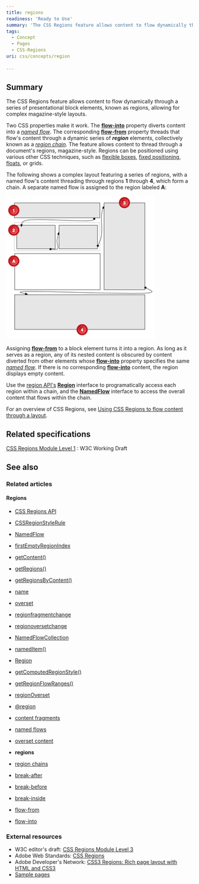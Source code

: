 ```yaml
---
title: regions
readiness: 'Ready to Use'
summary: 'The CSS Regions feature allows content to flow dynamically through a series of presentational block elements, known as regions, allowing for complex magazine-style layouts.'
tags:
  - Concept
  - Pages
  - CSS-Regions
uri: css/concepts/region

---
```

## Summary

The CSS Regions feature allows content to flow dynamically through a series of presentational block elements, known as regions, allowing for complex magazine-style layouts.

 Two CSS properties make it work. The [**flow-into**](/css/properties/flow-into) property diverts content into a [*named flow*](/css/concepts/named_flow). The corresponding [**flow-from**](/css/properties/flow-from) property threads that flow's content through a dynamic series of ***region*** elements, collectively known as a [*region chain*](/css/concepts/region_chain). The feature allows content to thread through a document's regions, magazine-style. Regions can be positioned using various other CSS techniques, such as [flexible boxes](/tutorials/flexbox), [fixed positioning](/tutorials/CSS_absolute_and_fixed_positioning), [floats](/tutorials/floats_and_clearing), or grids.

The following shows a complex layout featuring a series of regions, with a named flow's content threading through regions **1** through **4**, which form a chain. A separate named flow is assigned to the region labeled **A**:

![regions.png](/assets/thumb/3/38/regions.png/400px-regions.png)

Assigning [**flow-from**](/css/properties/flow-from) to a block element turns it into a region. As long as it serves as a region, any of its nested content is obscured by content diverted from other elements whose [**flow-into**](/css/properties/flow-into) property specifies the same [*named flow*](/css/concepts/named_flow). If there is no corresponding [**flow-into**](/css/properties/flow-into) content, the region displays empty content.

Use the [region API's](/apis/css-regions) [**Region**](/apis/css-regions/Region) interface to programatically access each region within a chain, and the [**NamedFlow**](/apis/css-regions/NamedFlow) interface to access the overall content that flows within the chain.

For an overview of CSS Regions, see [Using CSS Regions to flow content through a layout](/tutorials/css-regions).

## Related specifications

[CSS Regions Module Level 1](http://www.w3.org/TR/css3-regions/)
:   W3C Working Draft

## See also

### Related articles

#### Regions

-   [CSS Regions API](/apis/css-regions)

-   [CSSRegionStyleRule](/apis/css-regions/CSSRegionStyleRule)

-   [NamedFlow](/apis/css-regions/NamedFlow)

-   [firstEmptyRegionIndex](/apis/css-regions/NamedFlow/firstEmptyRegionIndex)

-   [getContent()](/apis/css-regions/NamedFlow/getContent)

-   [getRegions()](/apis/css-regions/NamedFlow/getRegions)

-   [getRegionsByContent()](/apis/css-regions/NamedFlow/getRegionsByContent)

-   [name](/apis/css-regions/NamedFlow/name)

-   [overset](/apis/css-regions/NamedFlow/overset)

-   [regionfragmentchange](/apis/css-regions/NamedFlow/regionfragmentchange)

-   [regionoversetchange](/apis/css-regions/NamedFlow/regionoversetchange)

-   [NamedFlowCollection](/apis/css-regions/NamedFlowCollection)

-   [namedItem()](/apis/css-regions/NamedFlowCollection/namedItem)

-   [Region](/apis/css-regions/Region)

-   [getComputedRegionStyle()](/apis/css-regions/Region/getComputedRegionStyle)

-   [getRegionFlowRanges()](/apis/css-regions/Region/getRegionFlowRanges)

-   [regionOverset](/apis/css-regions/Region/regionOverset)

-   [@region](/css/atrules/@region)

-   [content fragments](/css/concepts/fragment)

-   [named flows](/css/concepts/named_flow)

-   [overset content](/css/concepts/overset)

-   **regions**

-   [region chains](/css/concepts/region_chain)

-   [break-after](/css/properties/break-after)

-   [break-before](/css/properties/break-before)

-   [break-inside](/css/properties/break-inside)

-   [flow-from](/css/properties/flow-from)

-   [flow-into](/css/properties/flow-into)

### External resources

-   W3C editor's draft: [CSS Regions Module Level 3](http://dev.w3.org/csswg/css3-regions/)
-   Adobe Web Standards: [CSS Regions](http://html.adobe.com/webstandards/cssregions)
-   Adobe Developer's Network: [CSS3 Regions: Rich page layout with HTML and CSS3](http://www.adobe.com/devnet/html5/articles/css3-regions.html)
-   [Sample pages](http://adobe.github.com/web-platform/samples/css-regions)
